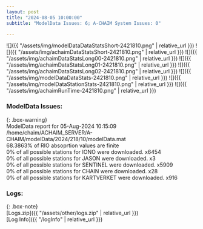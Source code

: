 ```yaml
---
layout: post
title: "2024-08-05 10:00:00"
subtitle: "ModelData Issues: 6; A-CHAIM System Issues: 0"

---
```


![]({{ "/assets/img/modelDataDataStatsShort-2421810.png" | relative_url }})
![]({{ "/assets/img/achaimDataStatsShort-2421810.png" | relative_url }})
![]({{ "/assets/img/achaimDataStatsLong00-2421810.png" | relative_url }})
![]({{ "/assets/img/achaimDataStatsLong01-2421810.png" | relative_url }})
![]({{ "/assets/img/achaimDataStatsLong02-2421810.png" | relative_url }})
![]({{ "/assets/img/modelDataDataStats-2421810.png" | relative_url }})
![]({{ "/assets/img/modelDataStationStats-2421810.png" | relative_url }})
![]({{ "/assets/img/achaimRunTime-2421810.png" | relative_url }})


### ModelData Issues:  
  
{: .box-warning}  
 ModelData report for 05-Aug-2024 10:15:09   
 /home/chaim/ACHAIM_SERVER/A-CHAIM/modelData/2024/218/10/modelData.mat   
 68.3863% of RIO absoprtion values are finite   
 0% of all possible stations for IONO were downloaded. x6454   
 0% of all possible stations for JASON were downloaded. x3   
 0% of all possible stations for SENTINEL were downloaded. x5909   
 0% of all possible stations for CHAIN were downloaded. x28   
 0% of all possible stations for KARTVERKET were downloaded. x916   
  


### Logs:  
  
{: .box-note}  
[Logs.zip]({{ "/assets/other/logs.zip" | relative_url }})  
[Log Info]({{ "/logInfo" | relative_url }})  
